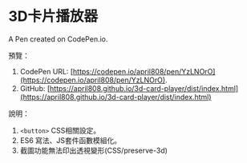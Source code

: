 # 3D卡片播放器

A Pen created on CodePen.io.

預覽：

1. CodePen URL: [https://codepen.io/april808/pen/YzLNOrO](https://codepen.io/april808/pen/YzLNOrO).
1. GitHub: [https://april808.github.io/3d-card-player/dist/index.html](https://april808.github.io/3d-card-player/dist/index.html)

說明：

1. `<button>` CSS相關設定。
1. ES6 寫法、JS套件函數模組化。
1. 截圖功能無法印出透視變形(CSS/preserve-3d)
